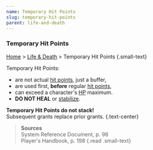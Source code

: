 ```yaml
---
name: Temporary Hit Points
slug: temporary-hit-points
parent: life-and-death
---
```

### Temporary Hit Points
 [Home](dm-operations-center) > [Life & Death](life-and-death) > Temporary Hit Points {.small-text}

Temporary Hit Points:
- are not actual [hit points](hit-points), just a buffer,
- are used first, **before** regular [hit points](hit-points),
- can exceed a character's [HP](hit-points) maximum.
- **DO NOT HEAL** or [stabilize](stablizing).

**Temporary Hit Points do not stack!**<br/>
Subsequent grants replace prior grants. {.text-center}

> **Sources** <br/>
> System Reference Document, p. 98<br/>
> Player's Handbook, p. 198
{.read .small-text}
